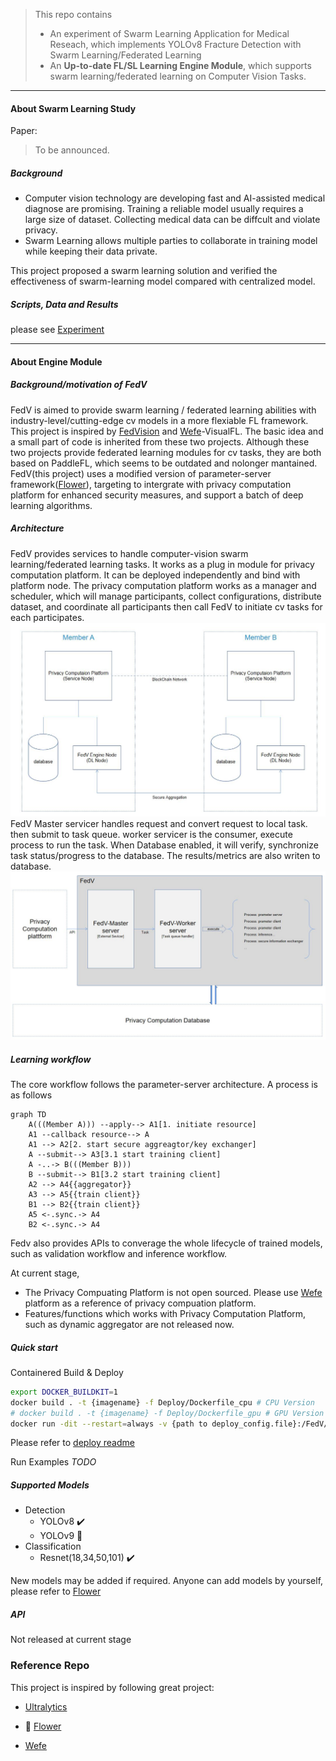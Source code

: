 >This repo contains
>- An experiment of Swarm Learning Application for Medical Reseach, which implements YOLOv8 Fracture Detection with Swarm Learning/Federated Learning
>- An **Up-to-date FL/SL Learning Engine Module**, which supports swarm learning/federated learning on Computer Vision Tasks.
___
#### About Swarm Learning Study

Paper:
> To be announced.

##### Background
- Computer vision technology are developing fast and AI-assisted medical diagnose are promising. Training a reliable model usually requires a large size of dataset. Collecting medical data can be diffcult and violate privacy.
- Swarm Learning allows multiple parties to collaborate in training model while keeping their data private.

This project proposed a swarm learning solution and verified the effectiveness of swarm-learning model compared with centralized model.
##### Scripts, Data and Results
please see [Experiment](./Experiment/)

___
#### About Engine Module 

##### Background/motivation of FedV
FedV is aimed to provide swarm learning / federated learning abilities with industry-level/cutting-edge cv models in a more flexiable FL framework.
This project is inspired by  [FedVision](https://github.com/FederatedAI/FedVision) and [Wefe](https://github.com/tianmiantech/WeFe)-VisualFL. The basic idea and a small part of code is inherited from these two projects. Although these two projects provide federated learning modules for cv tasks, they are both based on PaddleFL, which seems to be outdated and nolonger mantained. FedV(this project) uses a modified version of parameter-server framework([Flower](https://github.com/adap/flower)), targeting to intergrate with privacy computation platform for enhanced security measures, and support a batch of deep learning algorithms.
##### Architecture
FedV provides services to handle computer-vision swarm learning/federated learning tasks. It works as a plug in module for privacy computation platform. It can be deployed independently and bind with platform node. The privacy computation platform works as a manager and scheduler, which will manage participants, collect configurations, distribute dataset, and coordinate all participants then call FedV to initiate cv tasks for each participates. 
![arch](./VisualFederated/arch2.JPG)
FedV Master servicer handles request and convert request to local task. then submit to task queue. worker servicer is the consumer, execute process to run the task. When Database enabled, it will verify, synchronize task status/progress to the database. The results/metrics are also writen to database.
![arch](./VisualFederated/arch.JPG)

##### Learning workflow
The core workflow follows the parameter-server architecture.
A process is as follows
```mermaid
graph TD
    A(((Member A))) --apply--> A1[1. initiate resource]
    A1 --callback resource--> A
    A1 --> A2[2. start secure aggreagtor/key exchanger]
    A --submit--> A3[3.1 start training client]
    A -..-> B(((Member B)))
    B --submit--> B1[3.2 start training client]
    A2 --> A4{{aggregator}}
    A3 --> A5{{train client}}
    B1 --> B2{{train client}}
    A5 <-.sync.-> A4
    B2 <-.sync.-> A4
```


Fedv also provides APIs to converage the whole lifecycle of trained models, such as validation workflow and inference workflow.

At current stage,
- The Privacy Compuating Platform is not open sourced. Please use [Wefe](https://github.com/tianmiantech/WeFe) platform as a reference of privacy compuation platform.
- Features/functions which works with Privacy Computation Platform, such as dynamic aggregator are not released now.



##### Quick start
Containered Build & Deploy
```bash
export DOCKER_BUILDKIT=1
docker build . -t {imagename} -f Deploy/Dockerfile_cpu # CPU Version
# docker build . -t {imagename} -f Deploy/Dockerfile_gpu # GPU Version
docker run -dit --restart=always -v {path to deploy_config.file}:/FedV/deploy_config.yml -v {path to db_config.file}:/FedV/config.properties --network=host --name FedV-Service {imagename}
```
Please refer to [deploy readme](./VisualFederated/Deploy/README.md)

Run Examples *TODO*

##### Supported Models
- Detection
    - YOLOv8 :heavy_check_mark:
    - YOLOv9 :construction:
- Classification
    - Resnet(18,34,50,101) :heavy_check_mark:

New models may be added if required.
Anyone can add models by yourself, please refer to [Flower](https://github.com/adap/flower)

##### API
Not released at current stage

### Reference Repo
This project is inspired by following great project:

- [Ultralytics](https://github.com/ultralytics/ultralytics)

- :cherry_blossom: [Flower](https://github.com/adap/flower)

- [Wefe](https://github.com/tianmiantech/WeFe)
